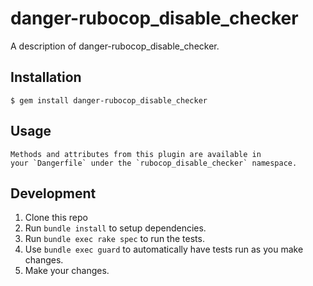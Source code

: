 # danger-rubocop_disable_checker

A description of danger-rubocop_disable_checker.

## Installation

    $ gem install danger-rubocop_disable_checker

## Usage

    Methods and attributes from this plugin are available in
    your `Dangerfile` under the `rubocop_disable_checker` namespace.

## Development

1. Clone this repo
2. Run `bundle install` to setup dependencies.
3. Run `bundle exec rake spec` to run the tests.
4. Use `bundle exec guard` to automatically have tests run as you make changes.
5. Make your changes.

